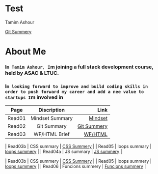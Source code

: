 # Test

Tamim Ashour

[Git Summery](https://github.com/Tamim86/Reading-notes102/blob/main/Git%20Understanding)

# About Me

### I`m Tamim Ashour, I`m joining a full stack development course, held by ASAC & LTUC.
### I`m looking forward to improve and build coding skills in order to push forward my career and add a nee value to startups I`m involved in

| Page     |     Discription  |  Link                    |
|----------|:-------------:   |------:                   |
| Read01   |  Mindset Summary | [Mindset](https://tamim86.github.io/Reading-notes102/Read01)      |
| Read02   | Git Summary      | [Git Summery](https://tamim86.github.io/Reading-notes102/read02)      |
| Read03   | WF/HTML Brief    | [WF/HTML](https://tamim86.github.io/Reading-notes102/Read03)      |

| Read03b  | CSS summary      | [CSS Summery](https://tamim86.github.io/Reading-notes102/Read03b)     |
| Read05  | loops summary     | [loops summery](https://tamim86.github.io/Reading-notes102-2/Read05)    |
| Read04a | JS summary        | [JS summery](https://tamim86.github.io/Reading-notes102-2/Read05)    |

| Read03b  | CSS summery      | [CSS Summery](https://tamim86.github.io/Reading-notes102/Read03b)     |
| Read05  | loops summery     | [loops summery](https://tamim86.github.io/Reading-notes102-2/Read05)    |
| Read06  | Funcions summery  | [Funcions summery](https://tamim86.github.io/Reading-notes102-2/Read06)    |